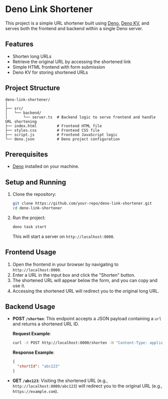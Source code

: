 # Deno Link Shortener

This project is a simple URL shortener built using [Deno](https://deno.land/), [Deno KV](https://deno.land/manual@v1.34.3/runtime/kv), and serves both the frontend and backend within a single Deno server.

## Features
- Shorten long URLs
- Retrieve the original URL by accessing the shortened link
- Simple HTML frontend with form submission
- Deno KV for storing shortened URLs

## Project Structure
```
deno-link-shortener/
│
├── src/
│   └── backend/
│       └── server.ts  # Backend logic to serve frontend and handle URL shortening
├── index.html         # Frontend HTML file
├── styles.css         # Frontend CSS file
├── script.js          # Frontend JavaScript logic
└── deno.json          # Deno project configuration
```

## Prerequisites
- [Deno](https://deno.land/) installed on your machine.

## Setup and Running

1. Clone the repository:
   ```bash
   git clone https://github.com/your-repo/deno-link-shortener.git
   cd deno-link-shortener
   ```

2. Run the project:
   ```bash
   deno task start
   ```

   This will start a server on `http://localhost:8000`.

## Frontend Usage

1. Open the frontend in your browser by navigating to `http://localhost:8000`.
2. Enter a URL in the input box and click the "Shorten" button.
3. The shortened URL will appear below the form, and you can copy and use it.
4. Accessing the shortened URL will redirect you to the original long URL.

## Backend Usage

- **POST `/shorten`**: This endpoint accepts a JSON payload containing a `url` and returns a shortened URL ID.

  **Request Example**:
  ```bash
  curl -X POST http://localhost:8000/shorten -H "Content-Type: application/json" -d '{"url": "https://example.com"}'
  ```

  **Response Example**:
  ```json
  {
    "shortId": "abc123"
  }
  ```

- **GET `/abc123`**: Visiting the shortened URL (e.g., `http://localhost:8000/abc123`) will redirect you to the original URL (e.g., `https://example.com`).